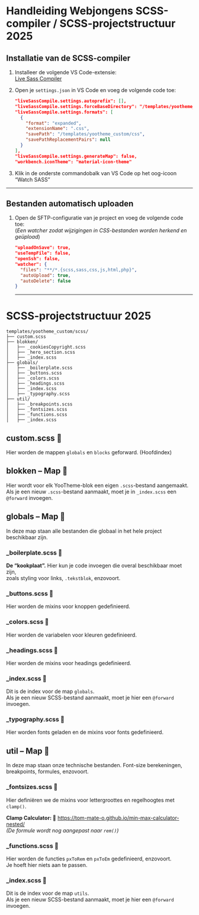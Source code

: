 # Handleiding Webjongens SCSS-compiler / SCSS-projectstructuur 2025
## Installatie van de SCSS-compiler

1. Installeer de volgende VS Code-extensie:  
   [Live Sass Compiler](https://marketplace.visualstudio.com/items?itemName=glenn2223.live-sass)

2. Open je `settings.json` in VS Code en voeg de volgende code toe:

   ```json
   "liveSassCompile.settings.autoprefix": [],
   "liveSassCompile.settings.forceBaseDirectory": "/templates/yootheme_custom/scss",
   "liveSassCompile.settings.formats": [
     {
       "format": "expanded",
       "extensionName": ".css",
       "savePath": "/templates/yootheme_custom/css",
       "savePathReplacementPairs": null
     }
   ],
   "liveSassCompile.settings.generateMap": false,
   "workbench.iconTheme": "material-icon-theme"
   ```

3. Klik in de onderste commandobalk van VS Code op het oog-icoon “Watch SASS”

---

## Bestanden automatisch uploaden

1. Open de SFTP-configuratie van je project en voeg de volgende code toe:  
   (*Een watcher zodat wijzigingen in CSS-bestanden worden herkend en geüpload*)

   ```json
   "uploadOnSave": true,
   "useTempFile": false,
   "openSsh": false,
   "watcher": {
     "files": "**/*.{scss,sass,css,js,html,php}",
     "autoUpload": true,
     "autoDelete": false
   }
   ```

   ---

# SCSS-projectstructuur 2025
   ```
templates/yootheme_custom/scss/
├── custom.scss
├── blokken/
│   ├── _cookiesCopyright.scss
│   ├── _hero_section.scss
│   ├── _index.scss
├── globals/
│   ├── _boilerplate.scss
│   ├── _buttons.scss
│   ├── _colors.scss
│   ├── _headings.scss
│   ├── _index.scss
│   ├── _typography.scss
├── util/
│   ├── _breakpoints.scss
│   ├── _fontsizes.scss
│   ├── _functions.scss
│   ├── _index.scss
   ```

## custom.scss 📄

Hier worden de mappen `globals` en `blocks` geforward. (Hoofdindex)

## blokken – Map 📁

Hier wordt voor elk YooTheme-blok een eigen `.scss`-bestand aangemaakt.  
Als je een nieuw `.scss`-bestand aanmaakt, moet je in `_index.scss` een `@forward` invoegen.

## globals – Map 📁

In deze map staan alle bestanden die globaal in het hele project beschikbaar zijn.

### _boilerplate.scss 📄  
**De “kookplaat”.** Hier kun je code invoegen die overal beschikbaar moet zijn,  
zoals styling voor links, `.tekstblok`, enzovoort.

### _buttons.scss 📄  
Hier worden de mixins voor knoppen gedefinieerd.

### _colors.scss 📄  
Hier worden de variabelen voor kleuren gedefinieerd.

### _headings.scss 📄  
Hier worden de mixins voor headings gedefinieerd.

### _index.scss 📄  
Dit is de index voor de map `globals`.  
Als je een nieuw SCSS-bestand aanmaakt, moet je hier een `@forward` invoegen.

### _typography.scss 📄  
Hier worden fonts geladen en de mixins voor fonts gedefinieerd.

## util – Map 📁

In deze map staan onze technische bestanden. Font-size berekeningen, breakpoints, formules, enzovoort.

### _fontsizes.scss 📄  
Hier definiëren we de mixins voor lettergroottes en regelhoogtes met `clamp()`.

**Clamp Calculator: 🧮**
https://tom-mate-o.github.io/min-max-calculator-nested/  
*(De formule wordt nog aangepast naar `rem()`)*

### _functions.scss 📄  
Hier worden de functies `pxToRem` en `pxToEm` gedefinieerd, enzovoort.  
Je hoeft hier niets aan te passen.

### _index.scss 📄  
Dit is de index voor de map `utils`.  
Als je een nieuw SCSS-bestand aanmaakt, moet je hier een `@forward` invoegen.

